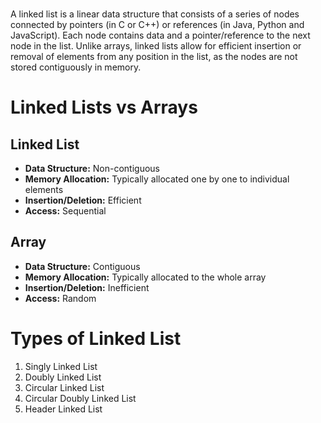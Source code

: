 <br />

A linked list is a linear data structure that consists of a series of nodes connected by pointers (in C or C++) or references (in Java, Python and JavaScript). Each node contains data and a pointer/reference to the next node in the list. Unlike arrays, linked lists allow for efficient insertion or removal of elements from any position in the list, as the nodes are not stored contiguously in memory.


# **Linked Lists vs Arrays**
## Linked List
- **Data Structure:** Non-contiguous
- **Memory Allocation:** Typically allocated one by one to individual elements
- **Insertion/Deletion:** Efficient
- **Access:** Sequential
## Array
- **Data Structure:** Contiguous
- **Memory Allocation:** Typically allocated to the whole array
- **Insertion/Deletion:** Inefficient
- **Access:** Random

# **Types of Linked List**
1. Singly Linked List
1. Doubly Linked List
1. Circular Linked List
1. Circular Doubly Linked List
1. Header Linked List